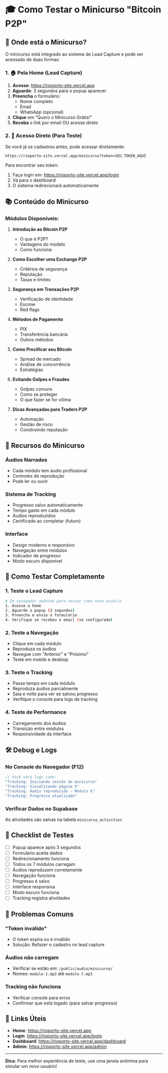 # 🎓 Como Testar o Minicurso "Bitcoin P2P"

## 📍 Onde está o Minicurso?

O minicurso está integrado ao sistema de Lead Capture e pode ser acessado de duas formas:

### 1. 🏠 Pela Home (Lead Capture)

1. **Acesse**: https://rioporto-site.vercel.app
2. **Aguarde**: 3 segundos para o popup aparecer
3. **Preencha** o formulário:
   - Nome completo
   - Email
   - WhatsApp (opcional)
4. **Clique** em "Quero o Minicurso Grátis!"
5. **Receba** o link por email OU acesse direto

### 2. 🔗 Acesso Direto (Para Teste)

Se você já se cadastrou antes, pode acessar diretamente:
```
https://rioporto-site.vercel.app/minicurso?token=SEU_TOKEN_AQUI
```

Para encontrar seu token:
1. Faça login em: https://rioporto-site.vercel.app/login
2. Vá para o dashboard
3. O sistema redirecionará automaticamente

## 📚 Conteúdo do Minicurso

### Módulos Disponíveis:

1. **Introdução ao Bitcoin P2P**
   - O que é P2P?
   - Vantagens do modelo
   - Como funciona

2. **Como Escolher uma Exchange P2P**
   - Critérios de segurança
   - Reputação
   - Taxas e limites

3. **Segurança em Transações P2P**
   - Verificação de identidade
   - Escrow
   - Red flags

4. **Métodos de Pagamento**
   - PIX
   - Transferência bancária
   - Outros métodos

5. **Como Precificar seu Bitcoin**
   - Spread de mercado
   - Análise de concorrência
   - Estratégias

6. **Evitando Golpes e Fraudes**
   - Golpes comuns
   - Como se proteger
   - O que fazer se for vítima

7. **Dicas Avançadas para Traders P2P**
   - Automação
   - Gestão de risco
   - Construindo reputação

## 🎵 Recursos do Minicurso

### Áudios Narrados
- Cada módulo tem áudio profissional
- Controles de reprodução
- Pode ler ou ouvir

### Sistema de Tracking
- Progresso salvo automaticamente
- Tempo gasto em cada módulo
- Áudios reproduzidos
- Certificado ao completar (futuro)

### Interface
- Design moderno e responsivo
- Navegação entre módulos
- Indicador de progresso
- Modo escuro disponível

## 🧪 Como Testar Completamente

### 1. Teste o Lead Capture
```bash
# Em navegador anônimo para testar como novo usuário
1. Acesse a home
2. Aguarde o popup (3 segundos)
3. Preencha e envie o formulário
4. Verifique se recebeu o email (se configurado)
```

### 2. Teste a Navegação
- Clique em cada módulo
- Reproduza os áudios
- Navegue com "Anterior" e "Próximo"
- Teste em mobile e desktop

### 3. Teste o Tracking
- Passe tempo em cada módulo
- Reproduza áudios parcialmente
- Saia e volte para ver se salvou progresso
- Verifique o console para logs de tracking

### 4. Teste de Performance
- Carregamento dos áudios
- Transição entre módulos
- Responsividade da interface

## 🛠️ Debug e Logs

### No Console do Navegador (F12)
```javascript
// Você verá logs como:
"Tracking: Iniciando sessão do minicurso"
"Tracking: Visualizando página X"
"Tracking: Áudio reproduzido - Módulo X"
"Tracking: Progresso atualizado"
```

### Verificar Dados no Supabase
As atividades são salvas na tabela `minicurso_activities`

## 🎯 Checklist de Testes

- [ ] Popup aparece após 3 segundos
- [ ] Formulário aceita dados
- [ ] Redirecionamento funciona
- [ ] Todos os 7 módulos carregam
- [ ] Áudios reproduzem corretamente
- [ ] Navegação funciona
- [ ] Progresso é salvo
- [ ] Interface responsiva
- [ ] Modo escuro funciona
- [ ] Tracking registra atividades

## 🐛 Problemas Comuns

### "Token inválido"
- O token expira ou é inválido
- Solução: Refazer o cadastro no lead capture

### Áudios não carregam
- Verificar se estão em: `/public/audio/minicurso/`
- Nomes: `modulo-1.mp3` até `modulo-7.mp3`

### Tracking não funciona
- Verificar console para erros
- Confirmar que está logado (para salvar progresso)

## 📱 Links Úteis

- **Home**: https://rioporto-site.vercel.app
- **Login**: https://rioporto-site.vercel.app/login
- **Dashboard**: https://rioporto-site.vercel.app/dashboard
- **Admin**: https://rioporto-site.vercel.app/admin

---

**Dica**: Para melhor experiência de teste, use uma janela anônima para simular um novo usuário!